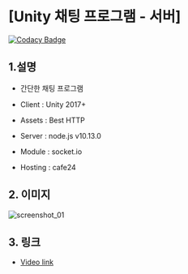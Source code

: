 # [Unity 채팅 프로그램 - 서버]

[![Codacy Badge](https://api.codacy.com/project/badge/Grade/0402ffbd42154c1eaa7256337ebe56f4)](https://app.codacy.com/app/gaebhi/Client-Unity-?utm_source=github.com&utm_medium=referral&utm_content=gaebhi/Client-Unity-&utm_campaign=Badge_Grade_Dashboard)

## 1.설명
* 간단한 채팅 프로그램

* Client : Unity 2017+
* Assets : Best HTTP

* Server : node.js v10.13.0
* Module : socket.io

* Hosting : cafe24


## 2. 이미지
![screenshot_01](https://i9.ytimg.com/vi/pXpIuAogd6Q/mq3.jpg?sqp=CIztrOkF&rs=AOn4CLAuhu0v4tS53tUsZ9VjEcFWvLU7yA "screenshot_01")

## 3. 링크
* [Video link](https://youtu.be/pXpIuAogd6Q "link")